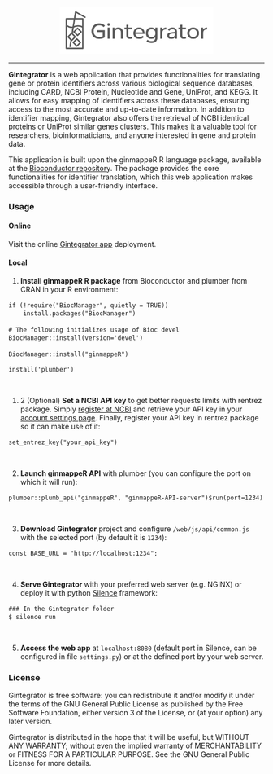 <p align="center">
    <img id="logo" width="60%" src="web/images/gintegrator-logo.svg" alt="Gintegrator logo">
</p>

<script>
    // Function to apply the appropriate filter based on the theme
    function applyTheme() {
        const logo = document.getElementById('logo');
        if (window.matchMedia && window.matchMedia('(prefers-color-scheme: dark)').matches) {
            // Dark theme
            logo.style.filter = 'invert(100%)';
        } else {
            // Light theme
            logo.style.filter = 'invert(0%)';
        }
    }

    // Apply the theme on page load
    applyTheme();

    // Listen for changes in the theme preference
    window.matchMedia('(prefers-color-scheme: dark)').addEventListener('change', applyTheme);
</script>

<hr>

<b>Gintegrator</b> is a web application that provides functionalities for translating gene or protein identifiers across various biological sequence databases, including CARD, NCBI Protein, Nucleotide and Gene, UniProt, and KEGG. It allows for easy mapping of identifiers across these databases, ensuring access to the most accurate and up-to-date information.
In addition to identifier mapping, Gintegrator also offers the retrieval of NCBI identical proteins or UniProt similar genes clusters. This makes it a valuable tool for researchers, bioinformaticians, and anyone interested in gene and protein data.

This application is built upon the ginmappeR R language package, available at the <a     href="https://bioconductor.org/packages/ginmappeR">Bioconductor repository</a>. The package provides the core functionalities for identifier translation, which this web application makes accessible through a user-friendly interface.

### Usage
#### Online

Visit the online <a href="https://gin.us.es">Gintegrator app</a> deployment.

#### Local

1. <b>Install ginmappeR R package</b> from Bioconductor and plumber from CRAN in your R environment:

```
if (!require("BiocManager", quietly = TRUE))
    install.packages("BiocManager")

# The following initializes usage of Bioc devel
BiocManager::install(version='devel')

BiocManager::install("ginmappeR")
```

```
install('plumber')
```
<br>

1. 2 (Optional) <b>Set a NCBI API key</b> to get better requests limits with rentrez package. Simply <a href="https://www.ncbi.nlm.nih.gov/account/">register at NCBI</a> and retrieve your API key in your <a href="https://www.ncbi.nlm.nih.gov/account/settings/">account settings page</a>. Finally, register your API key in rentrez package so it can make use of it:

```
set_entrez_key("your_api_key")
```
<br>


2. <b>Launch ginmappeR API</b> with plumber (you can configure the port on which it will run):

```
plumber::plumb_api("ginmappeR", "ginmappeR-API-server")$run(port=1234)
```
<br>

3. <b>Download Gintegrator</b> project and configure `/web/js/api/common.js` with the selected port (by default it is ``1234``):

```
const BASE_URL = "http://localhost:1234";
```
<br>

4. <b>Serve Gintegrator</b> with your preferred web server (e.g. NGINX) or deploy it with python <a href="https://github.com/DEAL-US/Silence">Silence</a> framework:

```
### In the Gintegrator folder
$ silence run
```
<br>

5. <b>Access the web app</b> at ``localhost:8080`` (default port in Silence, can be configured in file ``settings.py``) or at the defined port by your web server.

### License 

Gintegrator is free software: you can redistribute it and/or modify it under the terms of the GNU General Public License as published by the Free Software Foundation, either version 3 of the License, or (at your option) any later version.

Gintegrator is distributed in the hope that it will be useful, but WITHOUT ANY WARRANTY; without even the implied warranty of MERCHANTABILITY or FITNESS FOR A PARTICULAR PURPOSE. See the GNU General Public License for more details.



